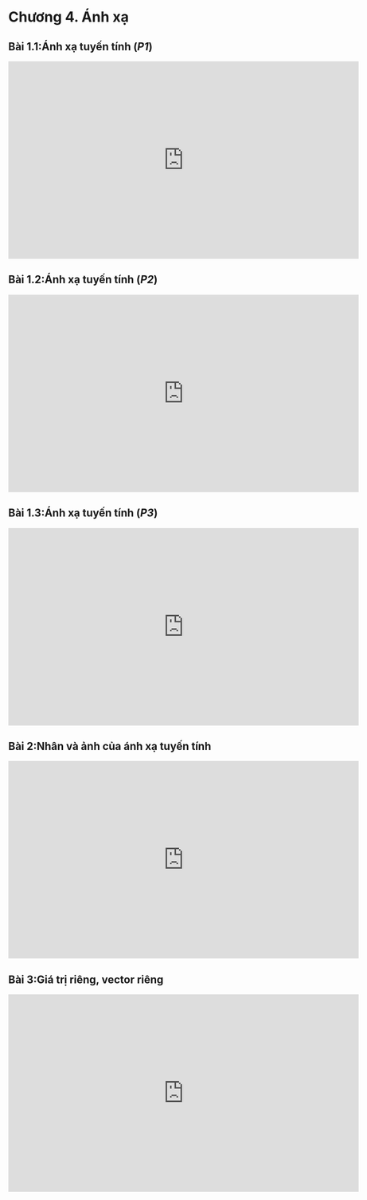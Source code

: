 # Chương 4. Ánh xạ

## Bài 1.1:Ánh xạ tuyến tính (*P1*)

<div class="videoZen">
  <iframe width="704" height="396" src="https://www.youtube.com/embed/1syWg5BKYTc?list=PL5g_dfwUnO84IehDgeDlXbwd0pLzhTWSZ" title="YouTube video player" frameborder="0" allow="accelerometer; autoplay; clipboard-write; encrypted-media; gyroscope; picture-in-picture" allowfullscreen></iframe>
</div>

## Bài 1.2:Ánh xạ tuyến tính (*P2*)

<div class="videoZen">
  <iframe width="704" height="396" src="https://www.youtube.com/embed/g9uRkLPYU-Q?list=PL5g_dfwUnO84IehDgeDlXbwd0pLzhTWSZ" title="YouTube video player" frameborder="0" allow="accelerometer; autoplay; clipboard-write; encrypted-media; gyroscope; picture-in-picture" allowfullscreen></iframe>
</div>

## Bài 1.3:Ánh xạ tuyến tính (*P3*)

<div class="videoZen">
  <iframe width="704" height="396" src="https://www.youtube.com/embed/OjaBg6azm88?list=PL5g_dfwUnO84IehDgeDlXbwd0pLzhTWSZ" title="YouTube video player" frameborder="0" allow="accelerometer; autoplay; clipboard-write; encrypted-media; gyroscope; picture-in-picture" allowfullscreen></iframe>
</div>

## Bài 2:Nhân và ảnh của ánh xạ tuyến tính

<div class="videoZen">
  <iframe width="704" height="396" src="https://www.youtube.com/embed/iBY4YyH4LUI?list=PL5g_dfwUnO84IehDgeDlXbwd0pLzhTWSZ" title="YouTube video player" frameborder="0" allow="accelerometer; autoplay; clipboard-write; encrypted-media; gyroscope; picture-in-picture" allowfullscreen></iframe>
</div>

## Bài 3:Giá trị riêng, vector riêng

<div class="videoZen">
  <iframe width="704" height="396" src="https://www.youtube.com/embed/iyRCRb-pLy4?list=PL5g_dfwUnO84IehDgeDlXbwd0pLzhTWSZ" title="YouTube video player" frameborder="0" allow="accelerometer; autoplay; clipboard-write; encrypted-media; gyroscope; picture-in-picture" allowfullscreen></iframe>
</div>
